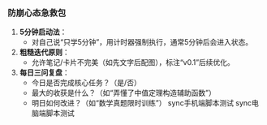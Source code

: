 ### **防崩心态急救包**  
1. **5分钟启动法**：  
   - 对自己说“只学5分钟”，用计时器强制执行，通常5分钟后会进入状态。  
2. **粗糙迭代原则**：  
   - 允许笔记/卡片不完美（如先文字后配图），标注“v0.1”后续优化。  
3. **每日三问复盘**：  
   - 今日是否完成核心任务？（是/否）  
   - 最大的收获是什么？（如“弄懂了中值定理构造辅助函数”）  
   - 明日如何改进？（如“数学真题限时训练”） 
sync手机端脚本测试
sync电脑端脚本测试

